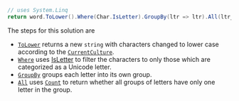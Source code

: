 ```csharp
// uses System.Linq
return word.ToLower().Where(Char.IsLetter).GroupBy(ltr => ltr).All(ltr_grp => ltr_grp.Count() == 1);
```

The steps for this solution are

- [`ToLower`][tolower] returns a new `string` with characters changed to lower case according to the [`CurrentCulture`][currentculture].
- [`Where`][where] uses [IsLetter][isletter] to filter the characters to only those which are categorized as a Unicode letter.
- [`GroupBy`][groupby] groups each letter into its own group.
- [`All`][all] uses [`Count`][count] to return whether all groups of letters have only one letter in the group.

[tolower]: https://learn.microsoft.com/en-us/dotnet/api/system.string.tolower
[currentculture]: https://learn.microsoft.com/en-us/dotnet/api/system.globalization.cultureinfo.currentculture
[where]: https://learn.microsoft.com/en-us/dotnet/api/system.linq.enumerable.where
[isletter]: https://learn.microsoft.com/en-us/dotnet/api/system.char.isletter
[groupby]: https://learn.microsoft.com/en-us/dotnet/api/system.linq.enumerable.groupby
[all]: https://learn.microsoft.com/en-us/dotnet/api/system.linq.enumerable.all
[count]: https://learn.microsoft.com/en-us/dotnet/api/system.linq.enumerable.count
